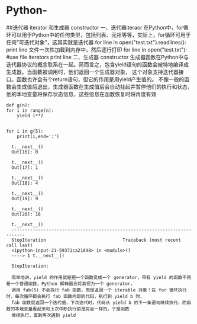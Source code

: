 # Python-
##迭代器 iterator 和生成器 constructor
一、迭代器iteraor
  在Python中，for循环可以用于Python中的任何类型，包括列表、元祖等等，实际上，for循环可用于任何“可迭代对象”，这其实就是迭代器
  for line in open("test.txt").readlines():
    print line
  文件一次性加载到内存中，然后逐行打印
  for line in open("test.txt"):   #use file iterators
    print line
二、生成器 constructor
    生成器函数在Python中与迭代器协议的概念联系在一起。简而言之，包含yield语句的函数会被特地编译成生成器。当函数被调用时，他们返回一个生成器对象，
    这个对象支持迭代器接口。函数也许会有个return语句，但它的作用是用yield产生值的。
    不像一般的函数会生成值后退出，生成器函数在生成值后会自动挂起并暂停他们的执行和状态，他的本地变量将保存状态信息，这些信息在函数恢复时将再度有效
    
    def g(n):
    for i in range(n):
        yield i**2
        

    for i in g(5):
        print(i,end=':')
      
      t.__next__()
      Out[16]: 0

      t.__next__()
      Out[17]: 1

      t.__next__()
      Out[18]: 4

      t.__next__()
      Out[19]: 9

      t.__next__()
      Out[20]: 16

      t.__next__()
      ---------------------------------------------------------------------------
      StopIteration                             Traceback (most recent call last)
      <ipython-input-21-59371ca21898> in <module>()
      ----> 1 t.__next__()

      StopIteration: 

      简单地讲，yield 的作用就是把一个函数变成一个 generator，带有 yield 的函数不再是一个普通函数，Python 解释器会将其视为一个 generator，
      调用 fab(5) 不会执行 fab 函数，而是返回一个 iterable 对象！在 for 循环执行时，每次循环都会执行 fab 函数内部的代码，执行到 yield b 时，
      fab 函数就返回一个迭代值，下次迭代时，代码从 yield b 的下一条语句继续执行，而函数的本地变量看起来和上次中断执行前是完全一样的，于是函数
      继续执行，直到再次遇到 yield
